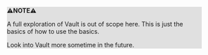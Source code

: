 <div style="margin:2em; background-color: #e0e0e0;">

<strong>⚠️NOTE️️️⚠️</strong>

A full exploration of Vault is out of scope here. This is just the basics of how to use the basics.

Look into Vault more sometime in the future.
</div>

